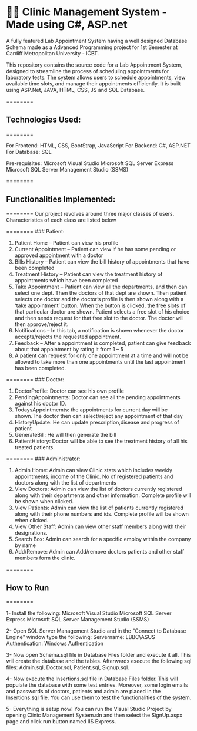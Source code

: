 # 👨‍⚕️ Clinic Management System - Made using C#, ASP.net 

A fully featured Lab Appointment System having a well designed Database Schema made as a Advanced Programming project for 1st Semester at Cardiff Metropolitan University - ICBT. 

This repository contains the source code for a Lab Appointment System, designed to streamline the process of scheduling appointments for laboratory tests. The system allows users to schedule appointments, view available time slots, and manage their appointments efficiently. It is built using ASP.Net, JAVA, HTML, CSS, JS and SQL Database.

========
## Technologies Used:
========

For Frontend: HTML, CSS, BootStrap, JavaScript
For Backend: C#, ASP.NET
For Database: SQL

Pre-requisites:
Microsoft Visual Studio
Microsoft SQL Server Express
Microsoft SQL Server Management Studio (SSMS)

========
## Functionalities Implemented:
========
Our project revolves around three major classes of users. Characteristics of each class are listed below


======== ### Patient:
   
1. Patient Home – Patient can view his profile
2. Current Appointment – Patient can view if he has some pending or approved appointment with a doctor
3. Bills History – Patient can view the bill history of appointments that have been completed
4. Treatment History – Patient can view the treatment history of appointments which have been completed
5. Take Appointment – Patient can view all the departments, and then can select one dept. Then the doctors of that dept are shown. Then patient selects one doctor and the doctor’s profile is then shown along with a ‘take appointment’ button. When the button is clicked, the free slots of that particular doctor are shown. Patient selects a free slot of his choice and then sends request for that free slot to the doctor. The doctor will then approve/reject it.
6. Notifications – In this tab, a notification is shown whenever the doctor accepts/rejects the requested appointment.
7. Feedback – After a appointment is completed, patient can give feedback about that appointment by rating it from 1 – 5
8. A patient can request for only one appointment at a time and will not be allowed to take more than one appointments until the last appointment has been completed.

======== ### Doctor:

1. DoctorProfile: Doctor can see his own profile
2. PendingAppointments: Doctor can see all the pending appointments against his doctor ID.
3. TodaysAppointmemts: the appointments for current day will be shown.The doctor then can select/reject any appointment of that day
4. HistoryUpdate: He can update prescription,disease and progress of patient
5. GenerateBill: He will then generate the bill
6. PatientHistory: Doctor will be able to see the treatment history of all his treated patients.

======== ### Administrator:

1. Admin Home: Admin can view Clinic stats which includes weekly appointments, income of the Clinic. No of registered patients and doctors along with the list of departments
2. View Doctors: Admin can view the list of doctors currently registered along with their departments and other information. Complete profile will be shown when clicked.
3. View Patients: Admin can view the list of patients currently registered along with their phone numbers and ids. Complete profile will be shown when clicked.
4. View Other Staff: Admin can view other staff members along with their designations.
5. Search Box: Admin can search for a specific employ within the company by name
6. Add/Remove: Admin can Add/remove doctors patients and other staff members form the clinic.

========
## How to Run
========

1- Install the following:
Microsoft Visual Studio
Microsoft SQL Server Express
Microsoft SQL Server Management Studio (SSMS)

2- Open SQL Server Management Studio and in the "Connect to Database Engine" window type the following:
Servername: LBBC\ASUS
Authentication: Windows Authentication 

3- Now open Schema.sql file in Database Files folder and execute it all. This will create the database and the tables. Afterwards execute the following sql files: Admin.sql, Doctor.sql, Patient.sql, Signup.sql.

4- Now execute the Insertions.sql file in Database Files folder. This will populate the database with some test entries. Moreover, some login emails and passwords of doctors, patients and admin are placed in the Insertions.sql file. You can use them to test the functionalities of the system.

5- Everything is setup now! You can run the Visual Studio Project by opening Clinic Management System.sln and then select the SignUp.aspx page and click run button named IIS Express.



